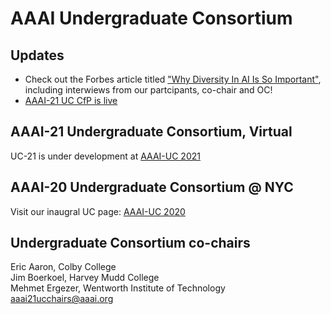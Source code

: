 # AAAI Undergraduate Consortium

## Updates
- Check out the Forbes article titled ["Why Diversity In AI Is So Important"](https://www.forbes.com/sites/mariaklawe/2020/07/16/why-diversity-in-ai-is-so-important/#587435127f2b), including interwiews from our partcipants, co-chair and OC!
- [AAAI-21 UC CfP is live](https://aaai.org/Conferences/AAAI-21/undergraduate-consortium/)

## AAAI-21 Undergraduate Consortium, Virtual 
UC-21 is under development at [AAAI-UC 2021](./2021.md)

## AAAI-20 Undergraduate Consortium @ NYC
Visit our inaugral UC page: [AAAI-UC 2020](./2020.md)

## Undergraduate Consortium co-chairs
Eric Aaron, Colby College  
Jim Boerkoel, Harvey Mudd College  
Mehmet Ergezer, Wentworth Institute of Technology  
<aaai21ucchairs@aaai.org>
